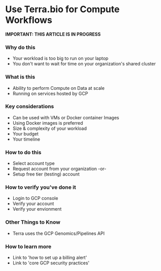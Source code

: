 # Use Terra.bio for Compute Workflows

**IMPORTANT: THIS ARTICLE IS IN PROGRESS**

### Why do this
 - Your workload is too big to run on your laptop
 - You don't want to wait for time on your organization's shared cluster


### What is this
 - Ability to perform Compute on Data at scale 
 - Running on services hosted by GCP


### Key considerations
 - Can be used with VMs or Docker container Images
 - Using Docker images is preferred
 - Size & complexity of your workload 
 - Your budget
 - Your timeline

### How to do this
 - Select account type
 - Request account from your organization -or-
 - Setup free tier (testing) account

### How to verify you've done it
 - Login to GCP console
 - Verify your account
 - Verify your envionment

### Other Things to Know
 - Terra uses the GCP Genomics/Pipelines API

### How to learn more
 - Link to 'how to set up a billing alert'
 - Link to 'core GCP security practices'